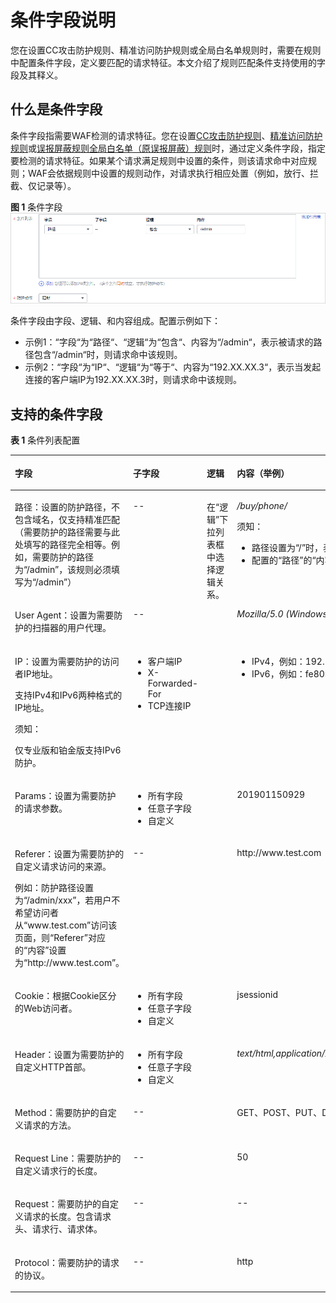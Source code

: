 # 条件字段说明<a name="waf_01_3271"></a>

您在设置CC攻击防护规则、精准访问防护规则或全局白名单规则时，需要在规则中配置条件字段，定义要匹配的请求特征。本文介绍了规则匹配条件支持使用的字段及其释义。

## 什么是条件字段<a name="section11592545543"></a>

条件字段指需要WAF检测的请求特征。您在设置[CC攻击防护规则](配置CC攻击防护规则防御CC攻击.md)、[精准访问防护规则](配置精准访问防护规则定制化防护策略.md)或[误报屏蔽规则全局白名单（原误报屏蔽）规则](配置全局白名单（原误报屏蔽）规则对误报进行忽略.md)时，通过定义条件字段，指定要检测的请求特征。如果某个请求满足规则中设置的条件，则该请求命中对应规则；WAF会依据规则中设置的规则动作，对请求执行相应处置（例如，放行、拦截、仅记录等）。

**图 1**  条件字段<a name="fig103617260317"></a>  
![](figures/条件字段.png "条件字段")

条件字段由字段、逻辑、和内容组成。配置示例如下：

-   示例1：“字段“为“路径“、“逻辑“为“包含“、内容为“/admin“，表示被请求的路径包含“/admin“时，则请求命中该规则。
-   示例2：“字段“为“IP“、“逻辑“为“等于“、内容为“192.XX.XX.3“，表示当发起连接的客户端IP为192.XX.XX.3时，则请求命中该规则。

## 支持的条件字段<a name="section45973111558"></a>

**表 1**  条件列表配置

<a name="table13543174312394"></a>
<table><thead align="left"><tr id="row4545174315393"><th class="cellrowborder" valign="top" width="27.32726727327267%" id="mcps1.2.5.1.1"><p id="p754544383917"><a name="p754544383917"></a><a name="p754544383917"></a>字段</p>
</th>
<th class="cellrowborder" valign="top" width="18.238176182381764%" id="mcps1.2.5.1.2"><p id="p25459434391"><a name="p25459434391"></a><a name="p25459434391"></a>子字段</p>
</th>
<th class="cellrowborder" valign="top" width="26.807319268073194%" id="mcps1.2.5.1.3"><p id="p254519433398"><a name="p254519433398"></a><a name="p254519433398"></a>逻辑</p>
</th>
<th class="cellrowborder" valign="top" width="27.62723727627237%" id="mcps1.2.5.1.4"><p id="p198160263426"><a name="p198160263426"></a><a name="p198160263426"></a>内容（举例）</p>
</th>
</tr>
</thead>
<tbody><tr id="row1545114318391"><td class="cellrowborder" valign="top" width="27.32726727327267%" headers="mcps1.2.5.1.1 "><p id="p14545943123913"><a name="p14545943123913"></a><a name="p14545943123913"></a>路径：设置的防护路径，不包含域名，仅支持精准匹配（需要防护的路径需要与此处填写的路径完全相等。例如，需要防护的路径为<span class="parmvalue" id="parmvalue1032614581447"><a name="parmvalue1032614581447"></a><a name="parmvalue1032614581447"></a>“/admin”</span>，该规则必须填写为<span class="parmvalue" id="parmvalue71301461752"><a name="parmvalue71301461752"></a><a name="parmvalue71301461752"></a>“/admin”</span>）</p>
</td>
<td class="cellrowborder" valign="top" width="18.238176182381764%" headers="mcps1.2.5.1.2 "><p id="p854510433396"><a name="p854510433396"></a><a name="p854510433396"></a>--</p>
</td>
<td class="cellrowborder" rowspan="11" valign="top" width="26.807319268073194%" headers="mcps1.2.5.1.3 "><p id="p179031626154610"><a name="p179031626154610"></a><a name="p179031626154610"></a>在<span class="parmname" id="parmname87702199524"><a name="parmname87702199524"></a><a name="parmname87702199524"></a>“逻辑”</span>下拉列表框中选择逻辑关系。</p>
</td>
<td class="cellrowborder" valign="top" width="27.62723727627237%" headers="mcps1.2.5.1.4 "><p id="p3816126184210"><a name="p3816126184210"></a><a name="p3816126184210"></a><i><span class="varname" id="varname198191519255"><a name="varname198191519255"></a><a name="varname198191519255"></a>/buy/phone/</span></i></p>
<div class="notice" id="note15986103748"><a name="note15986103748"></a><a name="note15986103748"></a><span class="noticetitle"> 须知： </span><div class="noticebody"><a name="ul207601423193915"></a><a name="ul207601423193915"></a><ul id="ul207601423193915"><li>路径设置为<span class="parmvalue" id="parmvalue149871281514"><a name="parmvalue149871281514"></a><a name="parmvalue149871281514"></a>“/”</span>时，表示防护网站所有路径。</li><li>配置的<span class="parmname" id="parmname158216617406"><a name="parmname158216617406"></a><a name="parmname158216617406"></a>“路径”</span>的<span class="parmvalue" id="parmvalue0582116144017"><a name="parmvalue0582116144017"></a><a name="parmvalue0582116144017"></a>“内容”</span>不能包含特殊字符（' "&lt;&gt;&amp;*#%\?）。</li></ul>
</div></div>
</td>
</tr>
<tr id="row362081410432"><td class="cellrowborder" valign="top" headers="mcps1.2.5.1.1 "><p id="p14550191054413"><a name="p14550191054413"></a><a name="p14550191054413"></a>User Agent：设置为需要防护的扫描器的用户代理。</p>
</td>
<td class="cellrowborder" valign="top" headers="mcps1.2.5.1.2 "><p id="p662081414436"><a name="p662081414436"></a><a name="p662081414436"></a>--</p>
</td>
<td class="cellrowborder" valign="top" headers="mcps1.2.5.1.3 "><p id="p6620111410435"><a name="p6620111410435"></a><a name="p6620111410435"></a><i><span class="varname" id="varname126501843102516"><a name="varname126501843102516"></a><a name="varname126501843102516"></a>Mozilla/5.0 (Windows NT 6.1)</span></i></p>
</td>
</tr>
<tr id="row323411238439"><td class="cellrowborder" valign="top" headers="mcps1.2.5.1.1 "><p id="p723419233430"><a name="p723419233430"></a><a name="p723419233430"></a>IP：设置为需要防护的访问者IP地址。</p>
<p id="p1042742081417"><a name="p1042742081417"></a><a name="p1042742081417"></a>支持IPv4和IPv6两种格式的IP地址。</p>
<div class="notice" id="note19294723122119"><a name="note19294723122119"></a><a name="note19294723122119"></a><span class="noticetitle"> 须知： </span><div class="noticebody"><p id="waf_01_0002_p9994853161215"><a name="waf_01_0002_p9994853161215"></a><a name="waf_01_0002_p9994853161215"></a>仅专业版和铂金版支持IPv6防护。</p>
</div></div>
</td>
<td class="cellrowborder" valign="top" headers="mcps1.2.5.1.2 "><a name="ul13360125913812"></a><a name="ul13360125913812"></a><ul id="ul13360125913812"><li>客户端IP</li><li>X-Forwarded-For</li><li>TCP连接IP</li></ul>
</td>
<td class="cellrowborder" valign="top" headers="mcps1.2.5.1.3 "><a name="ul13143163612400"></a><a name="ul13143163612400"></a><ul id="ul13143163612400"><li>IPv4，例如：192.168.1.1</li><li>IPv6，例如：fe80:0000:0000:0000:0000:0000:0000:0000</li></ul>
</td>
</tr>
<tr id="row17545184303914"><td class="cellrowborder" valign="top" headers="mcps1.2.5.1.1 "><p id="p1654518431392"><a name="p1654518431392"></a><a name="p1654518431392"></a>Params：设置为需要防护的请求参数。</p>
</td>
<td class="cellrowborder" valign="top" headers="mcps1.2.5.1.2 "><a name="ul179874773220"></a><a name="ul179874773220"></a><ul id="ul179874773220"><li>所有字段</li><li>任意子字段</li><li>自定义</li></ul>
</td>
<td class="cellrowborder" valign="top" headers="mcps1.2.5.1.3 "><p id="p124131623102"><a name="p124131623102"></a><a name="p124131623102"></a>201901150929</p>
</td>
</tr>
<tr id="row371633435320"><td class="cellrowborder" valign="top" headers="mcps1.2.5.1.1 "><p id="p1328162011433"><a name="p1328162011433"></a><a name="p1328162011433"></a>Referer：设置为需要防护的自定义请求访问的来源。</p>
<p id="p3649202911486"><a name="p3649202911486"></a><a name="p3649202911486"></a>例如：防护路径设置为<span class="parmvalue" id="parmvalue13652152919480"><a name="parmvalue13652152919480"></a><a name="parmvalue13652152919480"></a>“/admin/xxx”</span>，若用户不希望访问者从<span class="parmvalue" id="parmvalue1655102904815"><a name="parmvalue1655102904815"></a><a name="parmvalue1655102904815"></a>“www.test.com”</span>访问该页面，则<span class="parmname" id="parmname765542984812"><a name="parmname765542984812"></a><a name="parmname765542984812"></a>“Referer”</span>对应的<span class="parmvalue" id="parmvalue10380628194010"><a name="parmvalue10380628194010"></a><a name="parmvalue10380628194010"></a>“内容”</span>设置为<span class="parmvalue" id="parmvalue20657182964810"><a name="parmvalue20657182964810"></a><a name="parmvalue20657182964810"></a>“http://www.test.com”</span>。</p>
</td>
<td class="cellrowborder" valign="top" headers="mcps1.2.5.1.2 "><p id="p137454216498"><a name="p137454216498"></a><a name="p137454216498"></a>--</p>
</td>
<td class="cellrowborder" valign="top" headers="mcps1.2.5.1.3 "><p id="p1671911347538"><a name="p1671911347538"></a><a name="p1671911347538"></a>http://www.test.com</p>
</td>
</tr>
<tr id="row15281420164313"><td class="cellrowborder" valign="top" headers="mcps1.2.5.1.1 "><p id="p8281172044315"><a name="p8281172044315"></a><a name="p8281172044315"></a>Cookie：根据Cookie区分的Web访问者。</p>
</td>
<td class="cellrowborder" valign="top" headers="mcps1.2.5.1.2 "><a name="ul1318046183318"></a><a name="ul1318046183318"></a><ul id="ul1318046183318"><li>所有字段</li><li>任意子字段</li><li>自定义</li></ul>
</td>
<td class="cellrowborder" valign="top" headers="mcps1.2.5.1.3 "><p id="p19281162034311"><a name="p19281162034311"></a><a name="p19281162034311"></a>jsessionid</p>
</td>
</tr>
<tr id="row22811220114314"><td class="cellrowborder" valign="top" headers="mcps1.2.5.1.1 "><p id="p4281120114316"><a name="p4281120114316"></a><a name="p4281120114316"></a>Header：设置为需要防护的自定义HTTP首部。</p>
</td>
<td class="cellrowborder" valign="top" headers="mcps1.2.5.1.2 "><a name="ul0244121419334"></a><a name="ul0244121419334"></a><ul id="ul0244121419334"><li>所有字段</li><li>任意子字段</li><li>自定义</li></ul>
</td>
<td class="cellrowborder" valign="top" headers="mcps1.2.5.1.3 "><p id="p2028152064316"><a name="p2028152064316"></a><a name="p2028152064316"></a><i><span class="varname" id="varname1385962762516"><a name="varname1385962762516"></a><a name="varname1385962762516"></a>text/html,application/xhtml+xml,application/xml;q=0.9,image/webp,image/apng,*/*;q=0.8</span></i></p>
</td>
</tr>
<tr id="row8327101912481"><td class="cellrowborder" valign="top" headers="mcps1.2.5.1.1 "><p id="p6328819104811"><a name="p6328819104811"></a><a name="p6328819104811"></a>Method：需要防护的自定义请求的方法。</p>
</td>
<td class="cellrowborder" valign="top" headers="mcps1.2.5.1.2 "><p id="p1167313571079"><a name="p1167313571079"></a><a name="p1167313571079"></a>--</p>
</td>
<td class="cellrowborder" valign="top" headers="mcps1.2.5.1.3 "><p id="p4328201904815"><a name="p4328201904815"></a><a name="p4328201904815"></a>GET、POST、PUT、DELETE、PATCH</p>
</td>
</tr>
<tr id="row37275297488"><td class="cellrowborder" valign="top" headers="mcps1.2.5.1.1 "><p id="p4728152964817"><a name="p4728152964817"></a><a name="p4728152964817"></a>Request Line：需要防护的自定义请求行的长度。</p>
</td>
<td class="cellrowborder" valign="top" headers="mcps1.2.5.1.2 "><p id="p0728929104812"><a name="p0728929104812"></a><a name="p0728929104812"></a>--</p>
</td>
<td class="cellrowborder" valign="top" headers="mcps1.2.5.1.3 "><p id="p32923524917"><a name="p32923524917"></a><a name="p32923524917"></a>50</p>
</td>
</tr>
<tr id="row13028247483"><td class="cellrowborder" valign="top" headers="mcps1.2.5.1.1 "><p id="p1230210246488"><a name="p1230210246488"></a><a name="p1230210246488"></a>Request：需要防护的自定义请求的长度。包含请求头、请求行、请求体。</p>
</td>
<td class="cellrowborder" valign="top" headers="mcps1.2.5.1.2 "><p id="p123021324194813"><a name="p123021324194813"></a><a name="p123021324194813"></a>--</p>
</td>
<td class="cellrowborder" valign="top" headers="mcps1.2.5.1.3 "><p id="p630282434820"><a name="p630282434820"></a><a name="p630282434820"></a>--</p>
</td>
</tr>
<tr id="row18406106587"><td class="cellrowborder" valign="top" headers="mcps1.2.5.1.1 "><p id="p1740717019587"><a name="p1740717019587"></a><a name="p1740717019587"></a>Protocol：需要防护的请求的协议。</p>
</td>
<td class="cellrowborder" valign="top" headers="mcps1.2.5.1.2 "><p id="p74071304581"><a name="p74071304581"></a><a name="p74071304581"></a>--</p>
</td>
<td class="cellrowborder" valign="top" headers="mcps1.2.5.1.3 "><p id="p11407140105815"><a name="p11407140105815"></a><a name="p11407140105815"></a>http</p>
</td>
</tr>
</tbody>
</table>

